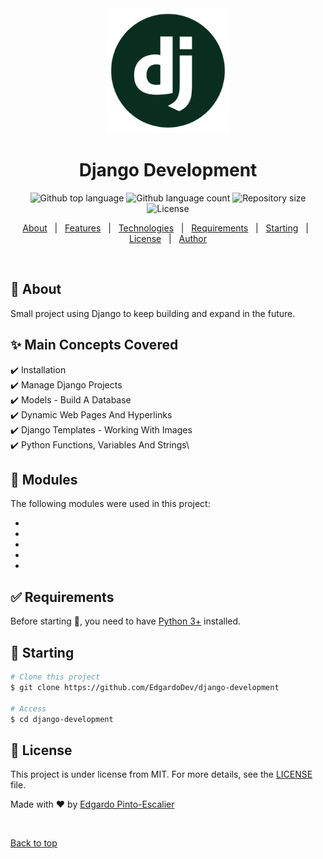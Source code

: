 <div align="center" id="top"> 
  <img src="https://github.com/EdgardoDev/MyFiles/blob/main/django-logo.jpg?raw=true" alt="Django Logo" height="200" width="200"/>
</div>

<h1 align="center">Django Development</h1>

<p align="center">
  <img alt="Github top language" src="https://img.shields.io/github/languages/top/EdgardoDev/django-development?logo=python&logoColor=%23fff&style=for-the-badge&color=066da5">

  <img alt="Github language count" src="https://img.shields.io/github/languages/count/EdgardoDev/django-development?logo=python&logoColor=%23fff&style=for-the-badge&color=066da5">

  <img alt="Repository size" src="https://img.shields.io/github/repo-size/EdgardoDev/django-development?logo=github&logoColor=%23fff&style=for-the-badge&color=066da5">

  <img alt="License" src="https://img.shields.io/github/license/EdgardoDev/django-development?logo=github&style=for-the-badge&color=066da5">
</p>

<p align="center">
  <a href="#dart-about">About</a> &#xa0; | &#xa0; 
  <a href="#sparkles-features">Features</a> &#xa0; | &#xa0;
  <a href="#rocket-technologies">Technologies</a> &#xa0; | &#xa0;
  <a href="#white_check_mark-requirements">Requirements</a> &#xa0; | &#xa0;
  <a href="#checkered_flag-starting">Starting</a> &#xa0; | &#xa0;
  <a href="#memo-license">License</a> &#xa0; | &#xa0;
  <a href="https://github.com/EdgardoDev" target="_blank">Author</a>
</p>

<br>

## :dart: About ##

Small project using Django to keep building and expand in the future.

## :sparkles: Main Concepts Covered ##

:heavy_check_mark: Installation\
:heavy_check_mark: Manage Django Projects\
:heavy_check_mark: Models - Build A Database\
:heavy_check_mark: Dynamic Web Pages And Hyperlinks\
:heavy_check_mark: Django Templates - Working With Images\
:heavy_check_mark: Python Functions, Variables And Strings\

## :rocket: Modules ##

The following modules were used in this project:

- []()
- []()
- []()
- []()
- []()

## :white_check_mark: Requirements ##

Before starting :checkered_flag:, you need to have [Python 3+](https://www.python.org/download/releases/3.0/) installed.

## :checkered_flag: Starting ##

```bash
# Clone this project
$ git clone https://github.com/EdgardoDev/django-development

# Access
$ cd django-development
```

## :memo: License ##

This project is under license from MIT. For more details, see the [LICENSE](LICENSE.md) file.


Made with :heart: by <a href="https://github.com/EdgardoDev" target="_blank">Edgardo Pinto-Escalier</a>

&#xa0;

<a href="#top">Back to top</a>
